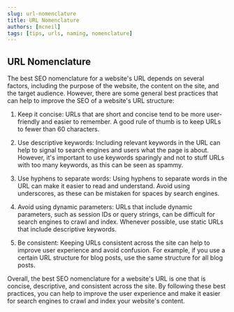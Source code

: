```yaml
---
slug: url-nomenclature
title: URL Nomenclature
authors: [mcneil]
tags: [tips, urls, naming, nomenclature]
---
```


## URL Nomenclature

The best SEO nomenclature for a website's URL depends on several factors, including the purpose of the website, the content on the site, and the target audience. However, there are some general best practices that can help to improve the SEO of a website's URL structure:

1. Keep it concise: URLs that are short and concise tend to be more user-friendly and easier to remember. A good rule of thumb is to keep URLs to fewer than 60 characters.

2. Use descriptive keywords: Including relevant keywords in the URL can help to signal to search engines and users what the page is about. However, it's important to use keywords sparingly and not to stuff URLs with too many keywords, as this can be seen as spammy.

3. Use hyphens to separate words: Using hyphens to separate words in the URL can make it easier to read and understand. Avoid using underscores, as these can be mistaken for spaces by search engines.

4. Avoid using dynamic parameters: URLs that include dynamic parameters, such as session IDs or query strings, can be difficult for search engines to crawl and index. Whenever possible, use static URLs that include descriptive keywords.

5. Be consistent: Keeping URLs consistent across the site can help to improve user experience and avoid confusion. For example, if you use a certain URL structure for blog posts, use the same structure for all blog posts.

Overall, the best SEO nomenclature for a website's URL is one that is concise, descriptive, and consistent across the site. By following these best practices, you can help to improve the user experience and make it easier for search engines to crawl and index your website's content.